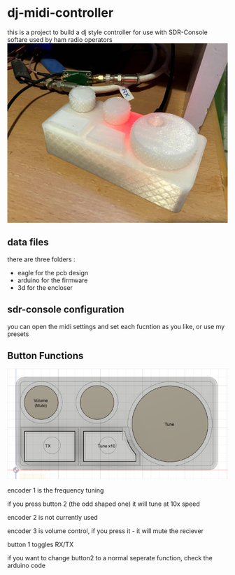 # dj-midi-controller

this is a project to build a dj style controller for use with SDR-Console softare used by ham radio operators
![image here](doc/IMG_1016.jpg)
## data files
there are three folders :
- eagle for the pcb design
- arduino for the firmware
- 3d for the encloser

## sdr-console configuration
you can open the midi settings and set each fucntion as you like, or use my presets

## Button Functions
![image here](doc/front.png)

encoder 1 is the frequency tuning

if you press button 2 (the odd shaped one) it will tune at 10x speed

encoder 2 is not currently used 

encoder 3 is volume control, if you press it - it will mute the reciever

button 1 toggles RX/TX

if you want to change button2 to a normal seperate function, check the arduino code



